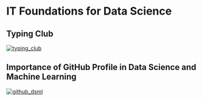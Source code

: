 # IT Foundations for Data Science

## Typing Club

[![typing_club](https://img.youtube.com/vi/zogFqFJivwI/0.jpg)](https://www.youtube.com/watch?v=zogFqFJivwI&t=61s)

## Importance of GitHub Profile in Data Science and Machine Learning
[![github_dsml](https://img.youtube.com/vi/8VPh9Yk9QZI/0.jpg)](https://www.youtube.com/watch?v=8VPh9Yk9QZI)
